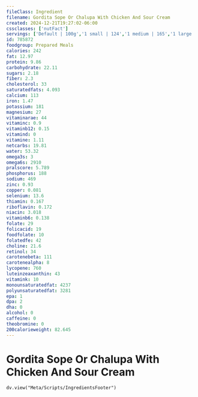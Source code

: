 ```yaml
---
fileClass: Ingredient
filename: Gordita Sope Or Chalupa With Chicken And Sour Cream
created: 2024-12-21T19:27:02-06:00
cssclasses: ['nutFact']
servings: ['Default | 100g','1 small | 124','1 medium | 165','1 large | 206','1 taco bell chalupa | 153','1 taco bell gordita | 153','1 cup | 122']
id: 785872
foodgroup: Prepared Meals
calories: 242
fat: 12.97
protein: 9.86
carbohydrate: 22.11
sugars: 2.18
fiber: 2.3
cholesterol: 33
saturatedfats: 4.093
calcium: 113
iron: 1.47
potassium: 181
magnesium: 27
vitaminarae: 44
vitaminc: 0.9
vitaminb12: 0.15
vitamind: 0
vitamine: 1.11
netcarbs: 19.81
water: 53.32
omega3s: 3
omega6s: 2910
pralscore: 5.789
phosphorus: 188
sodium: 469
zinc: 0.93
copper: 0.081
selenium: 13.6
thiamin: 0.167
riboflavin: 0.172
niacin: 3.018
vitaminb6: 0.138
folate: 29
folicacid: 19
foodfolate: 10
folatedfe: 42
choline: 21.6
retinol: 34
carotenebeta: 111
carotenealpha: 8
lycopene: 760
luteinzeaxanthin: 43
vitamink: 10
monounsaturatedfat: 4237
polyunsaturatedfat: 3281
epa: 1
dpa: 2
dha: 0
alcohol: 0
caffeine: 0
theobromine: 0
200calorieweight: 82.645
---
```


# Gordita Sope Or Chalupa With Chicken And Sour Cream

```dataviewjs
dv.view("Meta/Scripts/IngredientsFooter")
```